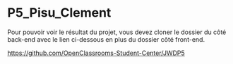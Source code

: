 # P5_Pisu_Clement

Pour pouvoir voir le résultat du projet, vous devez cloner le dossier du côté back-end avec le lien ci-dessous en plus du dossier côté front-end.

https://github.com/OpenClassrooms-Student-Center/JWDP5
